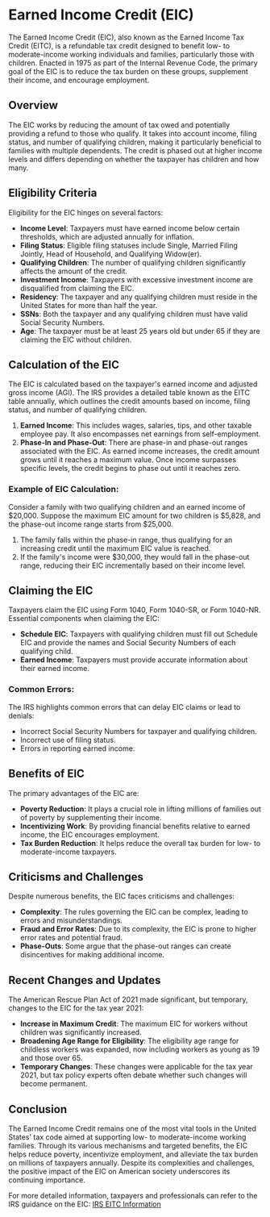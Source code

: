 # Earned Income Credit (EIC)

The Earned Income Credit (EIC), also known as the Earned Income Tax Credit (EITC), is a refundable tax credit designed to benefit low- to moderate-income working individuals and families, particularly those with children. Enacted in 1975 as part of the Internal Revenue Code, the primary goal of the EIC is to reduce the tax burden on these groups, supplement their income, and encourage employment.

## Overview

The EIC works by reducing the amount of tax owed and potentially providing a refund to those who qualify. It takes into account income, filing status, and number of qualifying children, making it particularly beneficial to families with multiple dependents. The credit is phased out at higher income levels and differs depending on whether the taxpayer has children and how many.

## Eligibility Criteria

Eligibility for the EIC hinges on several factors:

- **Income Level**: Taxpayers must have earned income below certain thresholds, which are adjusted annually for inflation.
- **Filing Status**: Eligible filing statuses include Single, Married Filing Jointly, Head of Household, and Qualifying Widow(er).
- **Qualifying Children**: The number of qualifying children significantly affects the amount of the credit. 
- **Investment Income**: Taxpayers with excessive investment income are disqualified from claiming the EIC.
- **Residency**: The taxpayer and any qualifying children must reside in the United States for more than half the year.
- **SSNs**: Both the taxpayer and any qualifying children must have valid Social Security Numbers.
- **Age**: The taxpayer must be at least 25 years old but under 65 if they are claiming the EIC without children.

## Calculation of the EIC

The EIC is calculated based on the taxpayer's earned income and adjusted gross income (AGI). The IRS provides a detailed table known as the EITC table annually, which outlines the credit amounts based on income, filing status, and number of qualifying children.

1. **Earned Income**: This includes wages, salaries, tips, and other taxable employee pay. It also encompasses net earnings from self-employment.
2. **Phase-In and Phase-Out**: There are phase-in and phase-out ranges associated with the EIC. As earned income increases, the credit amount grows until it reaches a maximum value. Once income surpasses specific levels, the credit begins to phase out until it reaches zero.

### Example of EIC Calculation:
Consider a family with two qualifying children and an earned income of $20,000. Suppose the maximum EIC amount for two children is $5,828, and the phase-out income range starts from $25,000.

1. The family falls within the phase-in range, thus qualifying for an increasing credit until the maximum EIC value is reached.
2. If the family's income were $30,000, they would fall in the phase-out range, reducing their EIC incrementally based on their income level.

## Claiming the EIC

Taxpayers claim the EIC using Form 1040, Form 1040-SR, or Form 1040-NR. Essential components when claiming the EIC:

- **Schedule EIC**: Taxpayers with qualifying children must fill out Schedule EIC and provide the names and Social Security Numbers of each qualifying child.
- **Earned Income**: Taxpayers must provide accurate information about their earned income.

### Common Errors:

The IRS highlights common errors that can delay EIC claims or lead to denials:

- Incorrect Social Security Numbers for taxpayer and qualifying children.
- Incorrect use of filing status.
- Errors in reporting earned income.

## Benefits of EIC

The primary advantages of the EIC are:

- **Poverty Reduction**: It plays a crucial role in lifting millions of families out of poverty by supplementing their income.
- **Incentivizing Work**: By providing financial benefits relative to earned income, the EIC encourages employment.
- **Tax Burden Reduction**: It helps reduce the overall tax burden for low- to moderate-income taxpayers.

## Criticisms and Challenges

Despite numerous benefits, the EIC faces criticisms and challenges:

- **Complexity**: The rules governing the EIC can be complex, leading to errors and misunderstandings.
- **Fraud and Error Rates**: Due to its complexity, the EIC is prone to higher error rates and potential fraud.
- **Phase-Outs**: Some argue that the phase-out ranges can create disincentives for making additional income.

## Recent Changes and Updates

The American Rescue Plan Act of 2021 made significant, but temporary, changes to the EIC for the tax year 2021:

- **Increase in Maximum Credit**: The maximum EIC for workers without children was significantly increased.
- **Broadening Age Range for Eligibility**: The eligibility age range for childless workers was expanded, now including workers as young as 19 and those over 65.
- **Temporary Changes**: These changes were applicable for the tax year 2021, but tax policy experts often debate whether such changes will become permanent.

## Conclusion

The Earned Income Credit remains one of the most vital tools in the United States' tax code aimed at supporting low- to moderate-income working families. Through its various mechanisms and targeted benefits, the EIC helps reduce poverty, incentivize employment, and alleviate the tax burden on millions of taxpayers annually. Despite its complexities and challenges, the positive impact of the EIC on American society underscores its continuing importance.

For more detailed information, taxpayers and professionals can refer to the IRS guidance on the EIC: [IRS EITC Information](https://www.irs.gov/credits-deductions/individuals/earned-income-tax-credit-eitc)